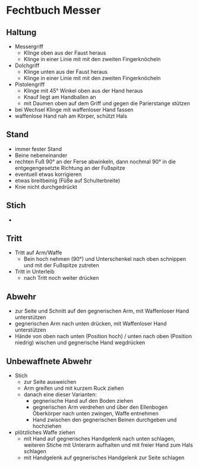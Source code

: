 # Fechtbuch Messer

## Haltung

- Messergriff
	- Klinge oben aus der Faust heraus
	- Klinge in einer Linie mit  mit den zweiten Fingerknöcheln
- Dolchgriff
	- Klinge unten aus der Faust heraus
	- Klinge in einer Linie mit  mit den zweiten Fingerknöcheln
- Pistolengriff
	- Klinge mit 45° Winkel oben aus der Hand heraus
	- Knauf liegt am Handballen an
	- mit Daumen oben auf dem Griff und gegen die Parierstange stützen
- bei Wechsel Klinge mit waffenloser Hand fassen
- waffenlose Hand nah am Körper, schützt Hals

## Stand

- immer fester Stand
- Beine nebeneinander
- rechten Fuß 90° an der Ferse abwinkeln, dann nochmal 90° in die entgegengesetzte Richtung an der Fußspitze
- eventuell etwas korrigieren
- etwas breitbeinig (Füße auf Schulterbreite)
- Knie nicht durchgedrückt

## Stich

- 

## Tritt

- Tritt auf Arm/Waffe
	- Bein hoch nehmen (90°) und Unterschenkel nach oben schnippen und mit der Fußspitze zutreten
- Tritt in Unterleib
	- nach Tritt noch weiter drücken

## Abwehr

- zur Seite und Schnitt auf den gegnerischen Arm, mit Waffenloser Hand unterstützen
- gegnerischen Arm nach unten drücken, mit Waffenloser Hand unterstützen
- Hände von oben nach unten (Position hoch) / unten nach oben (Position niedrig) wischen und gegnerische Hand wegdrücken

## Unbewaffnete Abwehr

- Stich
	- zur Seite ausweichen
	- Arm greifen und mit kurzem Ruck ziehen
	- danach eine dieser Varianten:
		- gegnerische Hand auf den Boden ziehen
		- gegnerischen Arm verdrehen und über den Ellenbogen Oberkörper nach unten zwingen, Waffe entnehmen
		- Hand zwischen den gegnerischen Beinen durchgeben und hochziehen
- plötzliches Waffe ziehen
	- mit Hand auf gegnerisches Handgelenk nach unten schlagen, weiteren Stiche mit Unterarm aufhalten und mit freier Hand zum Hals schlagen
	- mit Handgelenk auf gegnerisches Handgelenk zur Seite schlagen

